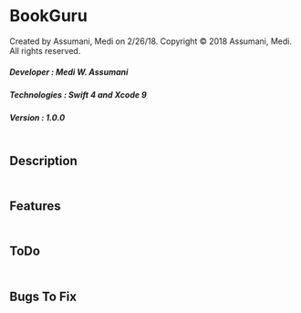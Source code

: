 # BookGuru
Created by Assumani, Medi on 2/26/18.
Copyright © 2018 Assumani, Medi. All rights reserved.
##### Developer : Medi W. Assumani
##### Technologies : Swift 4 and Xcode 9
##### Version : 1.0.0
## </br> Description
## </br> Features
## </br> ToDo
## </br> Bugs To Fix
